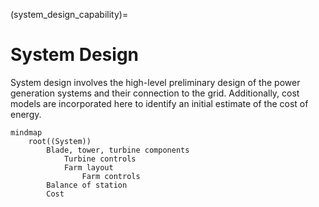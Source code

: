 
(system_design_capability)=
# System Design

System design involves the high-level preliminary design of the power
generation systems and their connection to the grid. Additionally, cost
models are incorporated here to identify an initial estimate of the cost
of energy.


```{mermaid}
mindmap
    root((System))
        Blade, tower, turbine components
            Turbine controls
            Farm layout
                Farm controls
        Balance of station
        Cost
```
